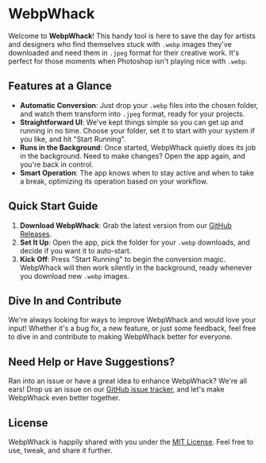 # WebpWhack

Welcome to **WebpWhack**! This handy tool is here to save the day for artists and designers who find themselves stuck with `.webp` images they've downloaded and need them in `.jpeg` format for their creative work. It's perfect for those moments when Photoshop isn't playing nice with `.webp`.

## Features at a Glance

- **Automatic Conversion**: Just drop your `.webp` files into the chosen folder, and watch them transform into `.jpeg` format, ready for your projects.
- **Straightforward UI**: We've kept things simple so you can get up and running in no time. Choose your folder, set it to start with your system if you like, and hit "Start Running".
- **Runs in the Background**: Once started, WebpWhack quietly does its job in the background. Need to make changes? Open the app again, and you're back in control.
- **Smart Operation**: The app knows when to stay active and when to take a break, optimizing its operation based on your workflow.

## Quick Start Guide

1. **Download WebpWhack**: Grab the latest version from our [GitHub Releases](https://github.com/pierott/webpwhack/releases).
2. **Set It Up**: Open the app, pick the folder for your `.webp` downloads, and decide if you want it to auto-start.
3. **Kick Off**: Press "Start Running" to begin the conversion magic. WebpWhack will then work silently in the background, ready whenever you download new `.webp` images.

## Dive In and Contribute

We're always looking for ways to improve WebpWhack and would love your input! Whether it's a bug fix, a new feature, or just some feedback, feel free to dive in and contribute to making WebpWhack better for everyone.

## Need Help or Have Suggestions?

Ran into an issue or have a great idea to enhance WebpWhack? We're all ears! Drop us an issue on our [GitHub issue tracker](https://github.com/pierott/webpwhack/issues), and let's make WebpWhack even better together.

## License

WebpWhack is happily shared with you under the [MIT License](WebpWhack/LICENSE). Feel free to use, tweak, and share it further.
